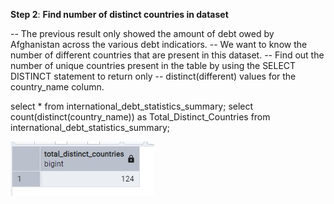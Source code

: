 **Step 2**: **Find number of distinct countries in dataset**

-- The previous result only showed the amount of debt owed by Afghanistan across the various debt indicatiors. 
-- We want to know the number of different countries that are present in this dataset.
-- Find out the number of unique countries present in the table by using the SELECT DISTINCT statement to return only 
-- distinct(different) values for the country_name column. 

select * from international_debt_statistics_summary;
select count(distinct(country_name)) as Total_Distinct_Countries 
from international_debt_statistics_summary;

![Step 2 Result](/Step_2_result.jpg)
